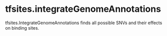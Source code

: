 # tfsites.integrateGenomeAnnotations
tfsites.IntegrateGenomeAnnotations finds all possible SNVs and their effects on binding sites.
